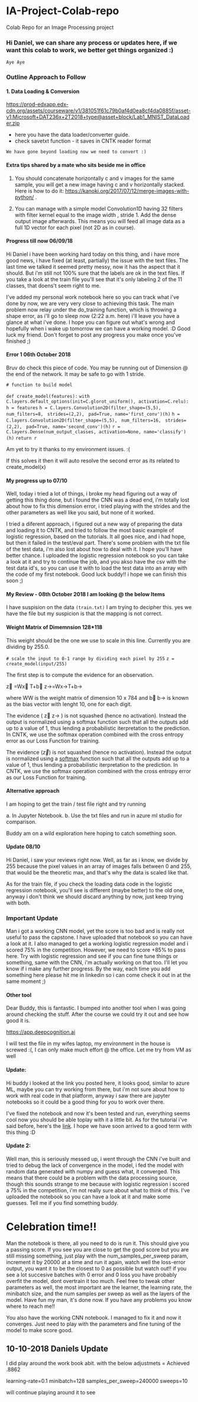 # IA-Project-Colab-repo
Colab Repo for an Image Processing project


### Hi Daniel, we can share any process or updates here, if we want this colab to work, we better get things organized :)

`Aye Aye`


### Outline Approach to Follow

#### 1. Data Loading & Conversion

https://prod-edxapp.edx-cdn.org/assets/courseware/v1/381051f61c79b0af4d0ea8cf4da0885f/asset-v1:Microsoft+DAT236x+2T2018+type@asset+block/Lab1_MNIST_DataLoader.zip 

- here you have the data loader/converter guide.
- check savetxt function - it saves in CNTK reader format

`We have gone beyond loading now we need to convert :)`

#### Extra tips shared by a mate who sits beside me in office
 
 1. You should concatenate horizontally c and v images for the same sample, you will get a new image having c and v horizontally stacked. Here is how to do it: https://kanoki.org/2017/07/12/merge-images-with-python/ .    
 
 2. You can manage with a simple model Convolution1D having 32 filters with filter kernel equal to the image width , stride 1.  Add the dense output image afterwards. This means you will feed all image data as a full 1D vector for each pixel (not 2D as in course).    

#### Progress till now 06/09/18

Hi Daniel i have been working hard today on this thing, and i have more good news, i have fixed (at least, partially) the issue with the text files. The last time we talked it seemed pretty messy, now it has the aspect that it should. But i'm still not 100% sure that the labels are ok in the text files. If you take a look at the train file you'll see that it's only labeling 2 of the 11 classes, that doens't seem right to me.

I've added my personal work notebook here so you can track what i've done by now, we are very very close to achieving this task. The main problem now relay under the do_training function, which is throwing a shape error, as i'll go to sleep now (2:22 a.m. here) i'll leave you have a glance at what i've done. I hope you can figure out what's wrong and hopefully when i wake up tomorrow we can have a working model. :D Good luck my friend. Don't forget to post any progress you make once you've finished ;)

#### Error 1  06th October 2018
Bruv do check this piece of code. You may be running out of Dimension @ the end of the network. It may be safe to go with 1 stride.

`# function to build model`

`def create_model(features):`
    `with C.layers.default_options(init=C.glorot_uniform(), activation=C.relu):`
            `h = features`
            `h = C.layers.Convolution2D(filter_shape=(5,5), `
                                       `num_filters=8, `
                                       `strides=(2,2), `
                                       `pad=True, name='first_conv')(h)`
            `h = C.layers.Convolution2D(filter_shape=(5,5), `
                                       `num_filters=16, `
                                       `strides=(2,2), `
                                       `pad=True, name='second_conv')(h)`
            `r = C.layers.Dense(num_output_classes, activation=None, name='classify')(h)`
            `return r`
           
 Am yet to try it thanks to my environment issues. :(
 
 
 If this solves it then it will auto resolve the second error as its related to create_model(x)


#### My progress up to 07/10

Well, today i tried a lot of things, i broke my head figuring out a way of getting this thing done, but i found the CNN was a dead end, i'm totally lost about how to fix this dimension error, i tried playing with the strides and the other parameters as well like you said, but none of it worked.

I tried a diferent approach, i figured out a new way of preparing the data and loading it to CNTK, and tried to follow the most basic example of logistic regression, based on the tutorials. It all goes nice, and i had hope, but then it failed in the test/eval part. There's some problem with the txt file of the test data, i'm also lost about how to deal with it. I hope you'll have better chance. I uploaded the logistic regression notebook so you can take a look at it and try to continue the job, and you akso have the csv with the test data id's, so you can use it with to load the test data into an array with the code of my first notebook. Good luck buddy!! i hope we can finish this soon ;)

#### My Review   -  08th October 2018 I am looking @ the below Items
I have suspision on the data `(train.txt)` I am trying to decipher this. yes we have the file but my suspicion is that the mapping is not correct.
#### Weight Matrix of Dimemnsion 128*118 
This weight should be the one we use to scale in this line. Currently you are dividing by 255.0.

`# scale the input to 0-1 range by dividing each pixel by 255`
`z = create_model(input/255)`

The first step is to compute the evidence for an observation.

z⃗ =Wx⃗ T+b⃗ 
z→=Wx→T+b→
 
where  WW  is the weight matrix of dimension 10 x 784 and  b⃗ b→  is known as the bias vector with lenght 10, one for each digit.

The evidence ( z⃗ z→ ) is not squashed (hence no activation). Instead the output is normalized using a softmax function such that all the outputs add up to a value of 1, thus lending a probabilistic iterpretation to the prediction. In CNTK, we use the softmax operation combined with the cross entropy error as our Loss Function for training. 

The evidence ($\vec{z}$) is not squashed (hence no activation). Instead the output is normalized using a [softmax](https://en.wikipedia.org/wiki/Softmax_function) function such that all the outputs add up to a value of 1, thus lending a probabilistic iterpretation to the prediction. In CNTK, we use the softmax operation combined with the cross entropy error as our Loss Function for training.

#### Alternative approach
I am hoping to get the train / test file right and try running 

 a. In Jupyter Notebook.
 b. Use the txt files and run in azure ml studio for comparison.

Buddy am on a wild exploration here hoping to catch something soon.


#### Update 08/10

Hi Daniel, i saw your reviews right now. Well, as far as i know, we divide by 255 because the pixel values in an array of images falls between 0 and 255, that would be the theoretic max, and that's why the data is scaled like that.

As for the train file, if you check the loading data code in the logistic regression notebook, you'll see is different (maybe better) to the old one, anyway i don't think we should discard anything by now, just keep trying with both. 

### Important Update

Man i got a working CNN model, yet the score is too bad and is really not useful to pass the capstone. I have uploaded that notebook so you can have a look at it. I also managed to get a working logistic regression model and i scored 75% in the competition. However, we need to score +85% to pass here. Try with logistic regression and see if you can fine tune things or something, same with the CNN, i'm actually working on that too. I'll let you know if i make any further progress. By the way, each time you add something here please hit me in linkedin so i can come check it out in at the same moment ;)

#### Other tool
Dear Buddy, this is fantastic. I bumped into another tool when I was going around checking the stuff. After the course we could try it out and see how good it is.

https://app.deepcognition.ai


I will test the file in my wifes laptop, my environment in the house is screwed :(, I can only make much effort @ the office. Let me try from VM as well

#### Update:

Hi buddy i looked at the link you posted here, it looks good, similar to azure ML, maybe you can try working from there, but i'm not sure about how to work with real code in that platform, anyway i saw there are jupyter notebooks so it could be a good thing for you to work over there.

I've fixed the notebook and now it's been tested and run, everything seems cool now you should be able toplay with it a little bit. As for the tutorial i've said before, here's the [link](http://adventuresinmachinelearning.com/microsoft-cntk-tutorial/). I hope we have soon arrived to a good term with this thing :D

#### Update 2:

Well man, this is seriously messed up, i went through the CNN i've built and tried to debug the lack of convergence in the model, i fed the model with random data generated with numpy and guess what, it converged. This means that there could be a problem with the data processing source, though this sounds strange  to me because with logistic regression i scored a 75% in the competition, i'm not really sure about what to think of this. I've uploaded the notebook so you can have a look at it and make some guesses. Tell me if you find something buddy.

# Celebration time!!

Man the notebook is there, all you need to do is run it. This should give you a passing score. If you see you are close to get the good score but you are still missing something, just play with the num_samples_per_sweep param, increment it by 20000 at a time and run it again, watch well the loss-error output, you want it to be the closest to 0 as possible but watch out!! if you see a lot succesive batches with 0 error and 0 loss you have probably overfit the model, dont overtrain it too much. Feel free to tweak other parameters as well, the most important are the learner, the learning rate, the minibatch size, and the num samples per sweep as well as the layers of the model. Have fun my man, it's done now. If you have any problems you know where to reach me!!

You also have the working CNN notebook. I managed to fix it and now it converges. Just need to play with the parameters and fine tuning of the model to make score good.

## 10-10-2018 Daniels Update

I did play around the work book abit. with the below adjustmets =  Achieved .8862 

learning-rate=0.1 minibatch=128 samples_per_sweep=240000 sweeps=10

will continue playing around it to see
